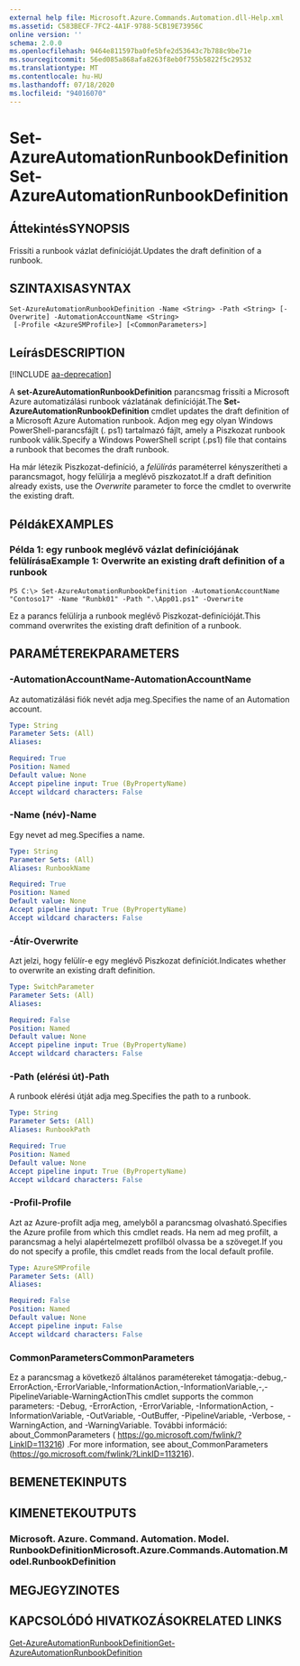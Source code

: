 ```yaml
---
external help file: Microsoft.Azure.Commands.Automation.dll-Help.xml
ms.assetid: C583BECF-7FC2-4A1F-9788-5CB19E73956C
online version: ''
schema: 2.0.0
ms.openlocfilehash: 9464e811597ba0fe5bfe2d53643c7b788c9be71e
ms.sourcegitcommit: 56ed085a868afa8263f8eb0f755b5822f5c29532
ms.translationtype: MT
ms.contentlocale: hu-HU
ms.lasthandoff: 07/18/2020
ms.locfileid: "94016070"
---
```

# <span data-ttu-id="80cd7-101">Set-AzureAutomationRunbookDefinition</span><span class="sxs-lookup"><span data-stu-id="80cd7-101">Set-AzureAutomationRunbookDefinition</span></span>

## <span data-ttu-id="80cd7-102">Áttekintés</span><span class="sxs-lookup"><span data-stu-id="80cd7-102">SYNOPSIS</span></span>

<span data-ttu-id="80cd7-103">Frissíti a runbook vázlat definícióját.</span><span class="sxs-lookup"><span data-stu-id="80cd7-103">Updates the draft definition of a runbook.</span></span>

## <span data-ttu-id="80cd7-104">SZINTAXISA</span><span class="sxs-lookup"><span data-stu-id="80cd7-104">SYNTAX</span></span>

```
Set-AzureAutomationRunbookDefinition -Name <String> -Path <String> [-Overwrite] -AutomationAccountName <String>
 [-Profile <AzureSMProfile>] [<CommonParameters>]
```

## <span data-ttu-id="80cd7-105">Leírás</span><span class="sxs-lookup"><span data-stu-id="80cd7-105">DESCRIPTION</span></span>

[!INCLUDE [aa-deprecation](../include/aa-deprecation.md)]

<span data-ttu-id="80cd7-106">A **set-AzureAutomationRunbookDefinition** parancsmag frissíti a Microsoft Azure automatizálási runbook vázlatának definícióját.</span><span class="sxs-lookup"><span data-stu-id="80cd7-106">The **Set-AzureAutomationRunbookDefinition** cmdlet updates the draft definition of a Microsoft Azure Automation runbook.</span></span>
<span data-ttu-id="80cd7-107">Adjon meg egy olyan Windows PowerShell-parancsfájlt (. ps1) tartalmazó fájlt, amely a Piszkozat runbook runbook válik.</span><span class="sxs-lookup"><span data-stu-id="80cd7-107">Specify a Windows PowerShell script (.ps1) file that contains a runbook that becomes the draft runbook.</span></span>

<span data-ttu-id="80cd7-108">Ha már létezik Piszkozat-definíció, a *felülírás* paraméterrel kényszerítheti a parancsmagot, hogy felülírja a meglévő piszkozatot.</span><span class="sxs-lookup"><span data-stu-id="80cd7-108">If a draft definition already exists, use the *Overwrite* parameter to force the cmdlet to overwrite the existing draft.</span></span>

## <span data-ttu-id="80cd7-109">Példák</span><span class="sxs-lookup"><span data-stu-id="80cd7-109">EXAMPLES</span></span>

### <span data-ttu-id="80cd7-110">Példa 1: egy runbook meglévő vázlat definíciójának felülírása</span><span class="sxs-lookup"><span data-stu-id="80cd7-110">Example 1: Overwrite an existing draft definition of a runbook</span></span>
```
PS C:\> Set-AzureAutomationRunbookDefinition -AutomationAccountName "Contoso17" -Name "Runbk01" -Path ".\App01.ps1" -Overwrite
```

<span data-ttu-id="80cd7-111">Ez a parancs felülírja a runbook meglévő Piszkozat-definícióját.</span><span class="sxs-lookup"><span data-stu-id="80cd7-111">This command overwrites the existing draft definition of a runbook.</span></span>

## <span data-ttu-id="80cd7-112">PARAMÉTEREK</span><span class="sxs-lookup"><span data-stu-id="80cd7-112">PARAMETERS</span></span>

### <span data-ttu-id="80cd7-113">-AutomationAccountName</span><span class="sxs-lookup"><span data-stu-id="80cd7-113">-AutomationAccountName</span></span>
<span data-ttu-id="80cd7-114">Az automatizálási fiók nevét adja meg.</span><span class="sxs-lookup"><span data-stu-id="80cd7-114">Specifies the name of an Automation account.</span></span>

```yaml
Type: String
Parameter Sets: (All)
Aliases: 

Required: True
Position: Named
Default value: None
Accept pipeline input: True (ByPropertyName)
Accept wildcard characters: False
```

### <span data-ttu-id="80cd7-115">-Name (név)</span><span class="sxs-lookup"><span data-stu-id="80cd7-115">-Name</span></span>
<span data-ttu-id="80cd7-116">Egy nevet ad meg.</span><span class="sxs-lookup"><span data-stu-id="80cd7-116">Specifies a name.</span></span>

```yaml
Type: String
Parameter Sets: (All)
Aliases: RunbookName

Required: True
Position: Named
Default value: None
Accept pipeline input: True (ByPropertyName)
Accept wildcard characters: False
```

### <span data-ttu-id="80cd7-117">-Átír</span><span class="sxs-lookup"><span data-stu-id="80cd7-117">-Overwrite</span></span>
<span data-ttu-id="80cd7-118">Azt jelzi, hogy felülír-e egy meglévő Piszkozat definíciót.</span><span class="sxs-lookup"><span data-stu-id="80cd7-118">Indicates whether to overwrite an existing draft definition.</span></span>

```yaml
Type: SwitchParameter
Parameter Sets: (All)
Aliases: 

Required: False
Position: Named
Default value: None
Accept pipeline input: True (ByPropertyName)
Accept wildcard characters: False
```

### <span data-ttu-id="80cd7-119">-Path (elérési út)</span><span class="sxs-lookup"><span data-stu-id="80cd7-119">-Path</span></span>
<span data-ttu-id="80cd7-120">A runbook elérési útját adja meg.</span><span class="sxs-lookup"><span data-stu-id="80cd7-120">Specifies the path to a runbook.</span></span>

```yaml
Type: String
Parameter Sets: (All)
Aliases: RunbookPath

Required: True
Position: Named
Default value: None
Accept pipeline input: True (ByPropertyName)
Accept wildcard characters: False
```

### <span data-ttu-id="80cd7-121">-Profil</span><span class="sxs-lookup"><span data-stu-id="80cd7-121">-Profile</span></span>
<span data-ttu-id="80cd7-122">Azt az Azure-profilt adja meg, amelyből a parancsmag olvasható.</span><span class="sxs-lookup"><span data-stu-id="80cd7-122">Specifies the Azure profile from which this cmdlet reads.</span></span>
<span data-ttu-id="80cd7-123">Ha nem ad meg profilt, a parancsmag a helyi alapértelmezett profilból olvassa be a szöveget.</span><span class="sxs-lookup"><span data-stu-id="80cd7-123">If you do not specify a profile, this cmdlet reads from the local default profile.</span></span>

```yaml
Type: AzureSMProfile
Parameter Sets: (All)
Aliases: 

Required: False
Position: Named
Default value: None
Accept pipeline input: False
Accept wildcard characters: False
```

### <span data-ttu-id="80cd7-124">CommonParameters</span><span class="sxs-lookup"><span data-stu-id="80cd7-124">CommonParameters</span></span>
<span data-ttu-id="80cd7-125">Ez a parancsmag a következő általános paramétereket támogatja:-debug,-ErrorAction,-ErrorVariable,-InformationAction,-InformationVariable,-,-PipelineVariable-WarningAction</span><span class="sxs-lookup"><span data-stu-id="80cd7-125">This cmdlet supports the common parameters: -Debug, -ErrorAction, -ErrorVariable, -InformationAction, -InformationVariable, -OutVariable, -OutBuffer, -PipelineVariable, -Verbose, -WarningAction, and -WarningVariable.</span></span> <span data-ttu-id="80cd7-126">További információ: about_CommonParameters ( https://go.microsoft.com/fwlink/?LinkID=113216) .</span><span class="sxs-lookup"><span data-stu-id="80cd7-126">For more information, see about_CommonParameters (https://go.microsoft.com/fwlink/?LinkID=113216).</span></span>

## <span data-ttu-id="80cd7-127">BEMENETEK</span><span class="sxs-lookup"><span data-stu-id="80cd7-127">INPUTS</span></span>

## <span data-ttu-id="80cd7-128">KIMENETEK</span><span class="sxs-lookup"><span data-stu-id="80cd7-128">OUTPUTS</span></span>

### <span data-ttu-id="80cd7-129">Microsoft. Azure. Command. Automation. Model. RunbookDefinition</span><span class="sxs-lookup"><span data-stu-id="80cd7-129">Microsoft.Azure.Commands.Automation.Model.RunbookDefinition</span></span>

## <span data-ttu-id="80cd7-130">MEGJEGYZI</span><span class="sxs-lookup"><span data-stu-id="80cd7-130">NOTES</span></span>

## <span data-ttu-id="80cd7-131">KAPCSOLÓDÓ HIVATKOZÁSOK</span><span class="sxs-lookup"><span data-stu-id="80cd7-131">RELATED LINKS</span></span>

[<span data-ttu-id="80cd7-132">Get-AzureAutomationRunbookDefinition</span><span class="sxs-lookup"><span data-stu-id="80cd7-132">Get-AzureAutomationRunbookDefinition</span></span>](./Get-AzureAutomationRunbookDefinition.md)


